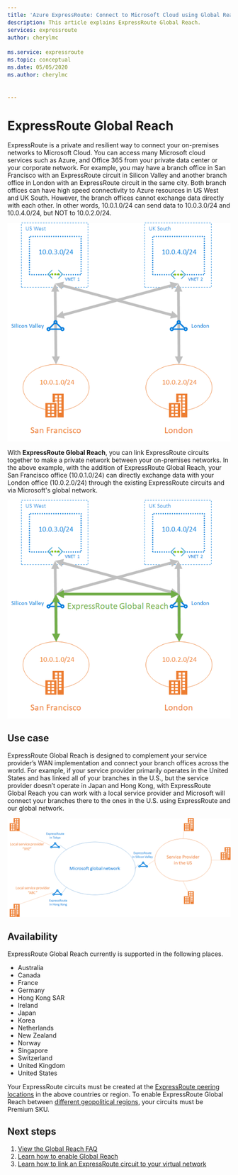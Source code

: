 ```yaml
---
title: 'Azure ExpressRoute: Connect to Microsoft Cloud using Global Reach'
description: This article explains ExpressRoute Global Reach.
services: expressroute
author: cherylmc

ms.service: expressroute
ms.topic: conceptual
ms.date: 05/05/2020
ms.author: cherylmc


---
```



# ExpressRoute Global Reach
ExpressRoute is a private and resilient way to connect your on-premises networks to Microsoft Cloud. You can access many Microsoft cloud services such as Azure, and Office 365 from your private data center or your corporate network. For example, you may have a branch office in San Francisco with an ExpressRoute circuit in Silicon Valley and another branch office in London with an ExpressRoute circuit in the same city. Both branch offices can have high speed connectivity to Azure resources in US West and UK South. However, the branch offices cannot exchange data directly with each other. In other words, 10.0.1.0/24 can send data to 10.0.3.0/24 and 10.0.4.0/24, but NOT to 10.0.2.0/24.

![without][1]

With **ExpressRoute Global Reach**, you can link ExpressRoute circuits together to make a private network between your on-premises networks. In the above example, with the addition of ExpressRoute Global Reach, your San Francisco office (10.0.1.0/24) can directly exchange data with your London office (10.0.2.0/24) through the existing ExpressRoute circuits and via Microsoft's global network. 

![with][2]

## Use case
ExpressRoute Global Reach is designed to complement your service provider’s WAN implementation and connect your branch offices across the world. For example, if your service provider primarily operates in the United States and has linked all of your branches in the U.S., but the service provider doesn’t operate in Japan and Hong Kong, with ExpressRoute Global Reach you can work with a local service provider and Microsoft will connect your branches there to the ones in the U.S. using ExpressRoute and our global network.

![use case][3]

## Availability 
ExpressRoute Global Reach currently is supported in the following places.

* Australia
* Canada
* France
* Germany
* Hong Kong SAR
* Ireland
* Japan
* Korea
* Netherlands
* New Zealand
* Norway
* Singapore
* Switzerland
* United Kingdom
* United States

Your ExpressRoute circuits must be created at the [ExpressRoute peering locations](expressroute-locations.md) in the above countries or region. To enable ExpressRoute Global Reach between [different geopolitical regions](expressroute-locations.md), your circuits must be Premium SKU.

## Next steps
1. [View the Global Reach FAQ](expressroute-faqs.md#globalreach)
2. [Learn how to enable Global Reach](expressroute-howto-set-global-reach.md)
3. [Learn how to link an ExpressRoute circuit to your virtual network](expressroute-howto-linkvnet-arm.md)


<!--Image References-->
[1]: ./media/expressroute-global-reach/1.png "diagram without global reach"
[2]: ./media/expressroute-global-reach/2.png "diagram with global reach"
[3]: ./media/expressroute-global-reach/3.png "use case of global reach"
